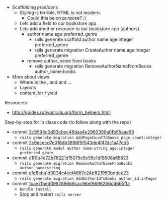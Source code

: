 - Scaffolding pros/cons
  - Styling is terrible, HTML is not modern.
    - Could this be on purpose? ;)
  - Lets add a field to our bookstore app
  - Lets add another resource to our bookstore app (authors)
    - author name age preferred_genre
      - rails generate scaffold author name age:integer preferred_genre
      - rails generate migration CreateAuthor name age:integer preferred_genre
    - remove author_name from books
      - rails generate migration RemoveAuthorNameFromBooks author_name:books
- More about views
  - Where is the <html>, and <body> and ...
  - Layouts
  - content_for / yield

Resources:
 - http://guides.rubyonrails.org/form_helpers.html


Step-by-step for in class code (to follow along with the repo)
- commit [3c9594c0d93cbec48daa4e2960399a0fb55aae99](https://github.com/tiy-tpa-ruby-q3-2015/notes/commit/3c9594c0d93cbec48daa4e2960399a0fb55aae99)
  -  `rails generate migration AddPageCountToBooks page_count:integer`
- commit [2c6ececd7e018db3896f5f543de4f47dc1a47cd5](https://github.com/tiy-tpa-ruby-q3-2015/notes/commit/2c6ececd7e018db3896f5f543de4f47dc1a47cd5)
  - `rails generate model author name:string age:integer preferred_genre`
- commit [c1f0b4e72b76221df5075c9c55c1df8508a65523](https://github.com/tiy-tpa-ruby-q3-2015/notes/commit/c1f0b4e72b76221df5075c9c55c1df8508a65523)
  - `rails generate migration RemoveAuthorNameFromBooks author_name:string`
- commit [efd8aba1d3834c4eef4667c24bff21950bddee23](https://github.com/tiy-tpa-ruby-q3-2015/notes/commit/efd8aba1d3834c4eef4667c24bff21950bddee23)
  - `rails generate migration AddAuthorIdToBooks author_id:integer`
- commit [1cae7fbed098788669cac96ef9696266c4665ffa](https://github.com/tiy-tpa-ruby-q3-2015/notes/commit/1cae7fbed098788669cac96ef9696266c4665ffa)
  - `bundle install`
  - Stop and restart `rails server`

